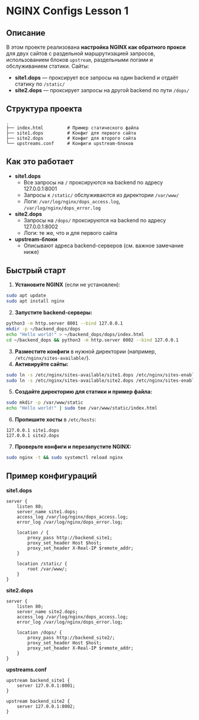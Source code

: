 
# NGINX Configs Lesson 1

## Описание

В этом проекте реализована **настройка NGINX как обратного прокси** для двух сайтов с раздельной маршрутизацией запросов, использованием блоков `upstream`, раздельными логами и обслуживанием статики.
Сайты:

- **site1.dops** — проксирует все запросы на один backend и отдаёт статику по `/static/`
- **site2.dops** — проксирует запросы на другой backend по пути `/dops/`


## Структура проекта

```
.
├── index.html         # Пример статического файла
├── site1.dops         # Конфиг для первого сайта
├── site2.dops         # Конфиг для второго сайта
└── upstreams.conf     # Конфиги upstream-блоков
```


## Как это работает

- **site1.dops**
    - Все запросы на `/` проксируются на backend по адресу 127.0.0.1:8001
    - Запросы к `/static/` обслуживаются из директории `/var/www/`
    - Логи: `/var/log/nginx/dops_access.log`, `/var/log/nginx/dops_error.log`
- **site2.dops**
    - Запросы на `/dops/` проксируются на backend по адресу 127.0.0.1:8002
    - Логи: те же, что и для первого сайта
- **upstream-блоки**
    - Описывают адреса backend-серверов (см. важное замечание ниже)


## Быстрый старт

1. **Установите NGINX** (если не установлен):

```bash
sudo apt update
sudo apt install nginx
```

2. **Запустите backend-серверы:**

```bash
python3 -m http.server 8001 --bind 127.0.0.1
mkdir -p ~/backend_dops/dops
echo "Hello world!" > ~/backend_dops/dops/index.html
cd ~/backend_dops && python3 -m http.server 8002 --bind 127.0.0.1

```
3. **Разместите конфиги** в нужной директории (например, `/etc/nginx/sites-available/`).
4. **Активируйте сайты:**

```bash
sudo ln -s /etc/nginx/sites-available/site1.dops /etc/nginx/sites-enabled/
sudo ln -s /etc/nginx/sites-available/site2.dops /etc/nginx/sites-enabled/
```

5. **Создайте директорию для статики и пример файла:**

```bash
sudo mkdir -p /var/www/static
echo "Hello world!" | sudo tee /var/www/static/index.html
```

6. **Пропишите хосты** в `/etc/hosts`:

```
127.0.0.1 site1.dops
127.0.0.1 site2.dops
```

7. **Проверьте конфиги и перезапустите NGINX:**

```bash
sudo nginx -t && sudo systemctl reload nginx
```


## Пример конфигураций

**site1.dops**

```nginx
server {
    listen 80;
    server_name site1.dops;
    access_log /var/log/nginx/dops_access.log;
    error_log /var/log/nginx/dops_error.log;

    location / {
        proxy_pass http://backend_site1;
        proxy_set_header Host $host;
        proxy_set_header X-Real-IP $remote_addr;
    }

    location /static/ {
        root /var/www/;
    }
}
```

**site2.dops**

```nginx
server {
    listen 80;
    server_name site2.dops;
    access_log /var/log/nginx/dops_access.log;
    error_log /var/log/nginx/dops_error.log;

    location /dops/ {
        proxy_pass http://backend_site2/;
        proxy_set_header Host $host;
        proxy_set_header X-Real-IP $remote_addr;
    }
}
```

**upstreams.conf**

```nginx
upstream backend_site1 {
    server 127.0.0.1:8001;
}

upstream backend_site2 {
    server 127.0.0.1:8002;
}
```

